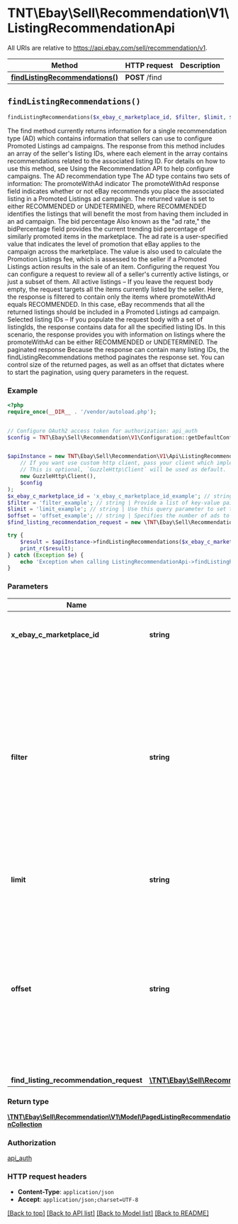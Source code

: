 # TNT\Ebay\Sell\Recommendation\V1\ListingRecommendationApi

All URIs are relative to https://api.ebay.com/sell/recommendation/v1.

Method | HTTP request | Description
------------- | ------------- | -------------
[**findListingRecommendations()**](ListingRecommendationApi.md#findListingRecommendations) | **POST** /find | 


## `findListingRecommendations()`

```php
findListingRecommendations($x_ebay_c_marketplace_id, $filter, $limit, $offset, $find_listing_recommendation_request): \TNT\Ebay\Sell\Recommendation\V1\Model\PagedListingRecommendationCollection
```



The find method currently returns information for a single recommendation type (AD) which contains information that sellers can use to configure Promoted Listings ad campaigns. The response from this method includes an array of the seller's listing IDs, where each element in the array contains recommendations related to the associated listing ID. For details on how to use this method, see Using the Recommendation API to help configure campaigns. The AD recommendation type The AD type contains two sets of information: The promoteWithAd indicator The promoteWithAd response field indicates whether or not eBay recommends you place the associated listing in a Promoted Listings ad campaign. The returned value is set to either RECOMMENDED or UNDETERMINED, where RECOMMENDED identifies the listings that will benefit the most from having them included in an ad campaign. The bid percentage Also known as the &quot;ad rate,&quot; the bidPercentage field provides the current trending bid percentage of similarly promoted items in the marketplace. The ad rate is a user-specified value that indicates the level of promotion that eBay applies to the campaign across the marketplace. The value is also used to calculate the Promotion Listings fee, which is assessed to the seller if a Promoted Listings action results in the sale of an item. Configuring the request You can configure a request to review all of a seller's currently active listings, or just a subset of them. All active listings &ndash; If you leave the request body empty, the request targets all the items currently listed by the seller. Here, the response is filtered to contain only the items where promoteWithAd equals RECOMMENDED. In this case, eBay recommends that all the returned listings should be included in a Promoted Listings ad campaign. Selected listing IDs &ndash; If you populate the request body with a set of listingIds, the response contains data for all the specified listing IDs. In this scenario, the response provides you with information on listings where the promoteWithAd can be either RECOMMENDED or UNDETERMINED. The paginated response Because the response can contain many listing IDs, the findListingRecommendations method paginates the response set. You can control size of the returned pages, as well as an offset that dictates where to start the pagination, using query parameters in the request.

### Example

```php
<?php
require_once(__DIR__ . '/vendor/autoload.php');


// Configure OAuth2 access token for authorization: api_auth
$config = TNT\Ebay\Sell\Recommendation\V1\Configuration::getDefaultConfiguration()->setAccessToken('YOUR_ACCESS_TOKEN');


$apiInstance = new TNT\Ebay\Sell\Recommendation\V1\Api\ListingRecommendationApi(
    // If you want use custom http client, pass your client which implements `GuzzleHttp\ClientInterface`.
    // This is optional, `GuzzleHttp\Client` will be used as default.
    new GuzzleHttp\Client(),
    $config
);
$x_ebay_c_marketplace_id = 'x_ebay_c_marketplace_id_example'; // string | Use this header to specify the eBay marketplace where you list the items for which you want to get recommendations.
$filter = 'filter_example'; // string | Provide a list of key-value pairs to specify the criteria you want to use to filter the response. In the list, separate each filter key from its associated value with a colon (&quot;:&quot;). Currently, the only supported filter value is recommendationTypes and it supports only the (&quot;AD&quot;) type. Follow the recommendationTypes specifier with the filter type(s) enclosed in curly braces (&quot;{ }&quot;), and separate multiple types with commas. Example: filter=recommendationTypes:{AD} Default: recommendationTypes:{AD}
$limit = 'limit_example'; // string | Use this query parameter to set the maximum number of ads to return on a page from the paginated response. Default: 10 Maximum: 500
$offset = 'offset_example'; // string | Specifies the number of ads to skip in the result set before returning the first ad in the paginated response. Combine offset with the limit query parameter to control the items returned in the response. For example, if you supply an offset of 0 and a limit of 10, the first page of the response contains the first 10 items from the complete list of items retrieved by the call. If offset is 10 and limit is 20, the first page of the response contains items 11-30 from the complete result set. Default: 0
$find_listing_recommendation_request = new \TNT\Ebay\Sell\Recommendation\V1\Model\FindListingRecommendationRequest(); // \TNT\Ebay\Sell\Recommendation\V1\Model\FindListingRecommendationRequest

try {
    $result = $apiInstance->findListingRecommendations($x_ebay_c_marketplace_id, $filter, $limit, $offset, $find_listing_recommendation_request);
    print_r($result);
} catch (Exception $e) {
    echo 'Exception when calling ListingRecommendationApi->findListingRecommendations: ', $e->getMessage(), PHP_EOL;
}
```

### Parameters

Name | Type | Description  | Notes
------------- | ------------- | ------------- | -------------
 **x_ebay_c_marketplace_id** | **string**| Use this header to specify the eBay marketplace where you list the items for which you want to get recommendations. |
 **filter** | **string**| Provide a list of key-value pairs to specify the criteria you want to use to filter the response. In the list, separate each filter key from its associated value with a colon (&amp;quot;:&amp;quot;). Currently, the only supported filter value is recommendationTypes and it supports only the (&amp;quot;AD&amp;quot;) type. Follow the recommendationTypes specifier with the filter type(s) enclosed in curly braces (&amp;quot;{ }&amp;quot;), and separate multiple types with commas. Example: filter&#x3D;recommendationTypes:{AD} Default: recommendationTypes:{AD} | [optional]
 **limit** | **string**| Use this query parameter to set the maximum number of ads to return on a page from the paginated response. Default: 10 Maximum: 500 | [optional]
 **offset** | **string**| Specifies the number of ads to skip in the result set before returning the first ad in the paginated response. Combine offset with the limit query parameter to control the items returned in the response. For example, if you supply an offset of 0 and a limit of 10, the first page of the response contains the first 10 items from the complete list of items retrieved by the call. If offset is 10 and limit is 20, the first page of the response contains items 11-30 from the complete result set. Default: 0 | [optional]
 **find_listing_recommendation_request** | [**\TNT\Ebay\Sell\Recommendation\V1\Model\FindListingRecommendationRequest**](../Model/FindListingRecommendationRequest.md)|  | [optional]

### Return type

[**\TNT\Ebay\Sell\Recommendation\V1\Model\PagedListingRecommendationCollection**](../Model/PagedListingRecommendationCollection.md)

### Authorization

[api_auth](../../README.md#api_auth)

### HTTP request headers

- **Content-Type**: `application/json`
- **Accept**: `application/json;charset=UTF-8`

[[Back to top]](#) [[Back to API list]](../../README.md#endpoints)
[[Back to Model list]](../../README.md#models)
[[Back to README]](../../README.md)
